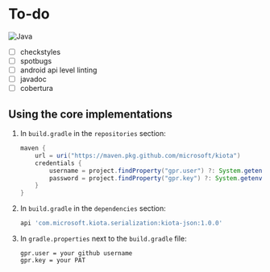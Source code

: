 # To-do

![Java](https://github.com/microsoft/kiota/actions/workflows/serialization-java-json.yml/badge.svg)

- [ ] checkstyles
- [ ] spotbugs
- [ ] android api level linting
- [ ] javadoc
- [ ] cobertura

## Using the core implementations

1. In `build.gradle` in the `repositories` section:

    ```Groovy
    maven {
        url = uri("https://maven.pkg.github.com/microsoft/kiota")
        credentials {
            username = project.findProperty("gpr.user") ?: System.getenv("USERNAME")
            password = project.findProperty("gpr.key") ?: System.getenv("TOKEN")
        }
    }
    ```

1. In `build.gradle` in the `dependencies` section:

    ```Groovy
    api 'com.microsoft.kiota.serialization:kiota-json:1.0.0'
    ```

1. In `gradle.properties` next to the `build.gradle` file:

    ```Config
    gpr.user = your github username
    gpr.key = your PAT
    ```
